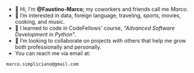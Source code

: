 - 👋 Hi, I’m **@Faustino-Marco**; my coworkers and friends call me *Marco*. 
- 👀 I’m interested in data, foreign language, traveling, sports, movies, cooking, and music.
- 🌱 I learned to code in CodeFellows' course, *"Advanced Software Development in Python"*.
- 💞️ I’m looking to collaborate on projects with others that help me grow both professionally and personally.
- You can reach me via email at:
```
marco.simpliciano@gmail.com
```

<!---
Faustino-Marco/Faustino-Marco is a ✨ special ✨ repository because its `README.md` (this file) appears on your GitHub profile.
You can click the Preview link to take a look at your changes.
--->
